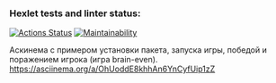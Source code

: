 ### Hexlet tests and linter status:
[![Actions Status](https://github.com/AllegroGH/frontend-project-44/workflows/hexlet-check/badge.svg)](https://github.com/AllegroGH/frontend-project-44/actions)
[![Maintainability](https://api.codeclimate.com/v1/badges/6c7d4064a21c6070672c/maintainability)](https://codeclimate.com/github/AllegroGH/frontend-project-44/maintainability)

Аскинема с примером установки пакета, запуска игры, победой и поражением игрока (игра brain-even).
https://asciinema.org/a/OhUoddE8khhAn6YnCyfUip1zZ
